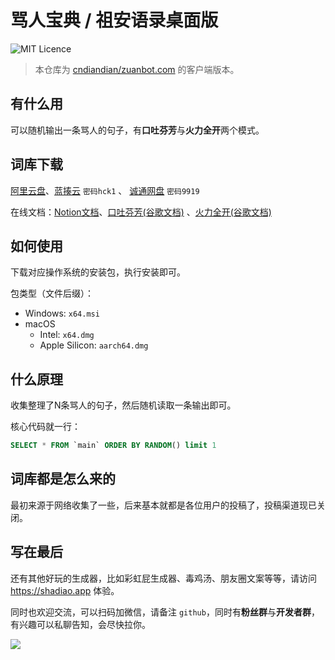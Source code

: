 # 骂人宝典 / 祖安语录桌面版

![MIT Licence](https://img.shields.io/github/license/zihluwang/zuanbot)

> 本仓库为 [cndiandian/zuanbot.com](https://github.com/cndiandian/zuanbot.com) 的客户端版本。

## 有什么用

可以随机输出一条骂人的句子，有**口吐芬芳**与**火力全开**两个模式。

## 词库下载
[阿里云盘](https://www.aliyundrive.com/s/StTs9ojDAEF)、[蓝揍云](https://shadiao.lanzouw.com/b0116bgub) `密码hck1` 、 [诚通网盘](https://url08.ctfile.com/d/14688008-46477369-3732e0) `密码9919`

在线文档：[Notion文档](https://dians.notion.site/d865fac077f1430f9510d020f8713c8e)、[口吐芬芳(谷歌文档)](https://docs.google.com/document/d/1SskgYtDpYL6P_4qmX2A1ndBl8MY5NeDcBaYPxS-yxIo/edit?usp=sharing) 、[火力全开(谷歌文档)](https://docs.google.com/document/d/14YG9qaNDZk275av-Iss6B6YY-eDTdkS5w_my3f7349A/edit?usp=sharing)

## 如何使用

下载对应操作系统的安装包，执行安装即可。

包类型（文件后缀）：

- Windows: `x64.msi`
- macOS
  - Intel: `x64.dmg`
  - Apple Silicon: `aarch64.dmg`

## 什么原理

收集整理了N条骂人的句子，然后随机读取一条输出即可。

核心代码就一行：

```sql
SELECT * FROM `main` ORDER BY RANDOM() limit 1
```

## 词库都是怎么来的

最初来源于网络收集了一些，后来基本就都是各位用户的投稿了，投稿渠道现已关闭。

## 写在最后

还有其他好玩的生成器，比如彩虹屁生成器、毒鸡汤、朋友圈文案等等，请访问 https://shadiao.app 体验。

同时也欢迎交流，可以扫码加微信，请备注 `github`，同时有**粉丝群**与**开发者群**，有兴趣可以私聊告知，会尽快拉你。

![](http://qiniu.xshwy.cn/ddd.jpg)